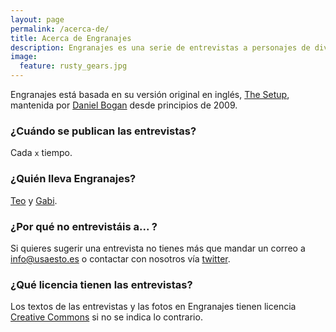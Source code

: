 ```yaml
---
layout: page
permalink: /acerca-de/
title: Acerca de Engranajes
description: Engranajes es una serie de entrevistas a personajes de diversos ámbitos en las que nos cuentan qué herramientas usan para su trabajo.
image:
  feature: rusty_gears.jpg
---
```


Engranajes está basada en su versión original en inglés, [The Setup][the-setup], mantenida por [Daniel Bogan][daniel-bogan] desde principios de 2009.

### ¿Cuándo se publican las entrevistas?

Cada `x` tiempo.

### ¿Quién lleva Engranajes?

[Teo][teo] y [Gabi][gabi].

### ¿Por qué no entrevistáis a... ?

Si quieres sugerir una entrevista no tienes más que mandar un correo a info@usaesto.es o contactar con nosotros vía [twitter][twitter].

### ¿Qué licencia tienen las entrevistas?

Los textos de las entrevistas y las fotos en Engranajes tienen licencia [Creative Commons][creative-commons] si no se indica lo contrario. 

[the-setup]: http://usesthis.com/
[daniel-bogan]: https://twitter.com/waferbaby
[teo]: http://teoruiz.com
[gabi]: http://gabi.is
[twitter]: http://twitter.com/usa_esto
[creative-commons]: http://creativecommons.org/licenses/by-sa/3.0/deed.es_ES